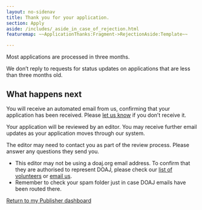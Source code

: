 ```yaml
---
layout: no-sidenav
title: Thank you for your application.
section: Apply
aside: /includes/_aside_in_case_of_rejection.html
featuremap: ~~ApplicationThanks:Fragment->RejectionAside:Template~~

---
```


Most applications are processed in three months.

We don’t reply to requests for status updates on applications that are less than three months old.

## What happens next

You will receive an automated email from us, confirming that your application has been received. Please [let us know](/contact/) if you don’t receive it.

Your application will be reviewed by an editor. You may receive further email updates as your application moves through our system.

The editor may need to contact you as part of the review process. Please answer any questions they send you.
  - This editor may not be using a doaj.org email address. To confirm that they are authorised to represent DOAJ, please check our [list of volunteers](/about/volunteers) or [email us](/contact/).
  - Remember to check your spam folder just in case DOAJ emails have been routed there.

<a href="/publisher/" class="button">Return to my Publisher dashboard</a>
